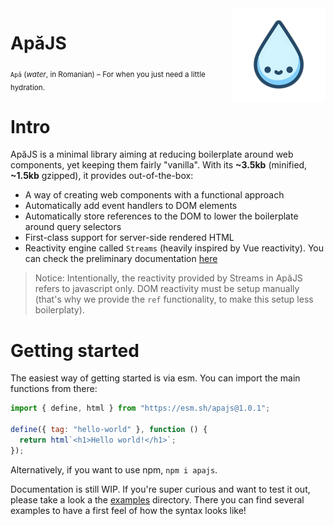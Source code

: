 <picture>
    <img src="./docs/img/apa-thumbnail.png" alt="Cute water drop with eyes and smile" width="150" align="right" />
</picture>

<h1>ApăJS</h1>

<sub> `Apă` (_water_, in Romanian) &ndash; For when you just need a little hydration.</sub>

# Intro

ApăJS is a minimal library aiming at reducing boilerplate around web components, yet keeping them fairly "vanilla". With its **~3.5kb** (minified, **~1.5kb** gzipped), it provides out-of-the-box:

- A way of creating web components with a functional approach
- Automatically add event handlers to DOM elements
- Automatically store references to the DOM to lower the boilerplate around query selectors
- First-class support for server-side rendered HTML
- Reactivity engine called `Streams` (heavily inspired by Vue reactivity). You can check the preliminary documentation [here](https://github.com/alpalma95/apajs-streams)

> Notice: Intentionally, the reactivity provided by Streams in ApăJS refers to javascript only. DOM reactivity must be setup manually (that's why we provide the `ref` functionality, to make this setup less boilerplaty).

# Getting started

The easiest way of getting started is via esm. You can import the main functions from there:

```javascript
import { define, html } from "https://esm.sh/apajs@1.0.1";

define({ tag: "hello-world" }, function () {
  return html`<h1>Hello world!</h1>`;
});
```

Alternatively, if you want to use npm, `npm i apajs`.

Documentation is still WIP. If you're super curious and want to test it out, please take a look a the [examples](/examples) directory. There you can find several examples to have a first feel of how the syntax looks like!
